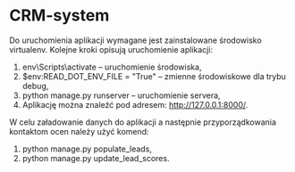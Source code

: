 # CRM-system

Do uruchomienia aplikacji wymagane jest zainstalowane środowisko virtualenv. Kolejne kroki opisują uruchomienie aplikacji:
1.	env\Scripts\activate – uruchomienie środowiska,
2.	$env:READ_DOT_ENV_FILE = "True" – zmienne środowiskowe dla trybu debug,
3.	python manage.py runserver – uruchomienie servera,
4.	Aplikację można znaleźć pod adresem: http://127.0.0.1:8000/.

W celu załadowanie danych do aplikacji a następnie przyporządkowania kontaktom ocen należy użyć komend:
1.	python manage.py populate_leads,
2.	python manage.py update_lead_scores.

